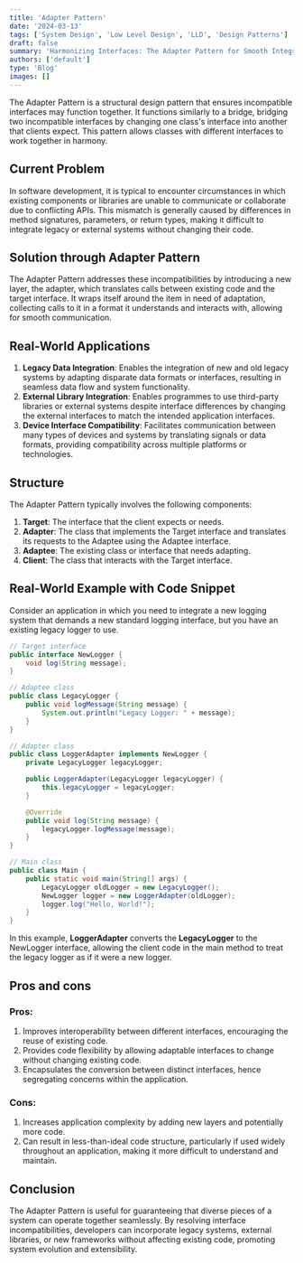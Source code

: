 ```yaml
---
title: 'Adapter Pattern'
date: '2024-03-13'
tags: ['System Design', 'Low Level Design', 'LLD', 'Design Patterns']
draft: false
summary: 'Harmonizing Interfaces: The Adapter Pattern for Smooth Integration and Improved Interoperability.'
authors: ['default']
type: 'Blog'
images: []
---
```


The Adapter Pattern is a structural design pattern that ensures incompatible interfaces may function together. It functions similarly to a bridge, bridging two incompatible interfaces by changing one class's interface into another that clients expect. This pattern allows classes with different interfaces to work together in harmony.

## Current Problem

In software development, it is typical to encounter circumstances in which existing components or libraries are unable to communicate or collaborate due to conflicting APIs. This mismatch is generally caused by differences in method signatures, parameters, or return types, making it difficult to integrate legacy or external systems without changing their code.

## Solution through Adapter Pattern

The Adapter Pattern addresses these incompatibilities by introducing a new layer, the adapter, which translates calls between existing code and the target interface. It wraps itself around the item in need of adaptation, collecting calls to it in a format it understands and interacts with, allowing for smooth communication.

## Real-World Applications

1. **Legacy Data Integration**: Enables the integration of new and old legacy systems by adapting disparate data formats or interfaces, resulting in seamless data flow and system functionality.
2. **External Library Integration**: Enables programmes to use third-party libraries or external systems despite interface differences by changing the external interfaces to match the intended application interfaces.
3. **Device Interface Compatibility**: Facilitates communication between many types of devices and systems by translating signals or data formats, providing compatibility across multiple platforms or technologies.

## Structure

The Adapter Pattern typically involves the following components:

1. **Target**: The interface that the client expects or needs.
2. **Adapter**: The class that implements the Target interface and translates its requests to the Adaptee using the Adaptee interface.
3. **Adaptee**: The existing class or interface that needs adapting.
4. **Client**: The class that interacts with the Target interface.

## Real-World Example with Code Snippet

Consider an application in which you need to integrate a new logging system that demands a new standard logging interface, but you have an existing legacy logger to use.

```Java
// Target interface
public interface NewLogger {
    void log(String message);
}

// Adaptee class
public class LegacyLogger {
    public void logMessage(String message) {
        System.out.println("Legacy Logger: " + message);
    }
}

// Adapter class
public class LoggerAdapter implements NewLogger {
    private LegacyLogger legacyLogger;

    public LoggerAdapter(LegacyLogger legacyLogger) {
        this.legacyLogger = legacyLogger;
    }

    @Override
    public void log(String message) {
        legacyLogger.logMessage(message);
    }
}
```

```Java
// Main class
public class Main {
    public static void main(String[] args) {
        LegacyLogger oldLogger = new LegacyLogger();
        NewLogger logger = new LoggerAdapter(oldLogger);
        logger.log("Hello, World!");
    }
}
```

In this example, **LoggerAdapter** converts the **LegacyLogger** to the NewLogger interface, allowing the client code in the main method to treat the legacy logger as if it were a new logger.

## Pros and cons

### Pros:

1. Improves interoperability between different interfaces, encouraging the reuse of existing code.
2. Provides code flexibility by allowing adaptable interfaces to change without changing existing code.
3. Encapsulates the conversion between distinct interfaces, hence segregating concerns within the application.

### Cons:

1. Increases application complexity by adding new layers and potentially more code.
2. Can result in less-than-ideal code structure, particularly if used widely throughout an application, making it more difficult to understand and maintain.

## Conclusion

The Adapter Pattern is useful for guaranteeing that diverse pieces of a system can operate together seamlessly. By resolving interface incompatibilities, developers can incorporate legacy systems, external libraries, or new frameworks without affecting existing code, promoting system evolution and extensibility.
